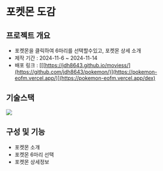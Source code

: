 # 포켓몬 도감

## 프로젝트 개요
- 포켓몬을 클릭하여 6마리를 선택할수있고, 포켓몬 상세 소개
- 제작 기간 : 2024-11-6 ~ 2024-11-14
- 배포 링크 : [[[https://jdh8643.github.io/moviess/](https://github.com/jdh8643/pokemon/)](https://pokemon-eofm.vercel.app/)](https://pokemon-eofm.vercel.app/dex)

## 기술스택
<img src='https://images.velog.io/images/cyheum/post/a21ac839-e534-4eb3-8fa5-342a45818a53/react-logo.png'>

## 구성 및 기능
- 포켓몬 소걔
- 포켓몬 6마리 선택
- 포켓몬 상세정보


